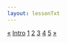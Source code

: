 ```yaml
---
layout: lessonTxt
---
```


<div class="paginationDiv">
<div class="pagination">
  <a onclick="loadOnClick('{{site.baseurl}}/lessons/sintesis_aditiva/chapter1/1.1.2/', '1.1.2.html','', false)" href="javascript:void(0);">&laquo;</a>
  <a onclick="loadOnClick('{{site.baseurl}}/lessons/sintesis_aditiva/chapter2/1.2.1/', '1.2.1.html','', false)" href="javascript:void(0);">Intro</a>
  <a onclick="loadOnClick('{{site.baseurl}}/lessons/sintesis_aditiva/chapter1/1.1.1/a/', '1.1.1-a.html','', false)" href="javascript:void(0);">1</a>
  <a class="active" href="#">2</a>
  <a onclick="loadOnClick('{{site.baseurl}}/lessons/sintesis_aditiva/chapter1/1.1.1/c/', '1.1.1-c.html','', false)" href="javascript:void(0);">3</a>
  <a onclick="loadOnClick('{{site.baseurl}}/lessons/sintesis_aditiva/chapter2/1.1.3/', '1.1.2.html','', false)" href="javascript:void(0);">4</a>
  <a onclick="loadOnClick('{{site.baseurl}}/lessons/sintesis_aditiva/chapter2/1.1.3/', '1.1.2.html','', false)" href="javascript:void(0);">5</a>
  <a onclick="loadOnClick('{{site.baseurl}}/lessons/sintesis_aditiva/chapter1/1.1.4/', '1.1.4.html','1.1.4.csd', false)" href="javascript:void(0);">&raquo;</a>
</div>
</div>

<br>
<script>
    window.audioCtx = new (window.AudioContext || window.webkitAudioContext)();
    $('#editor-container').css("width",0 + '%');
    $('#dragbar').css("left",0 + '%');
    var f = $('#editor-container').outerWidth(true) / $('#editor-container').parent().outerWidth(true) * 100;
    $('#lesson').css("width", (99 - f) + '%');
</script>

<div id="root"></div>
<script type="text/javascript" src="/learn-csound-site/js/main.59d114ec.js"></script>
